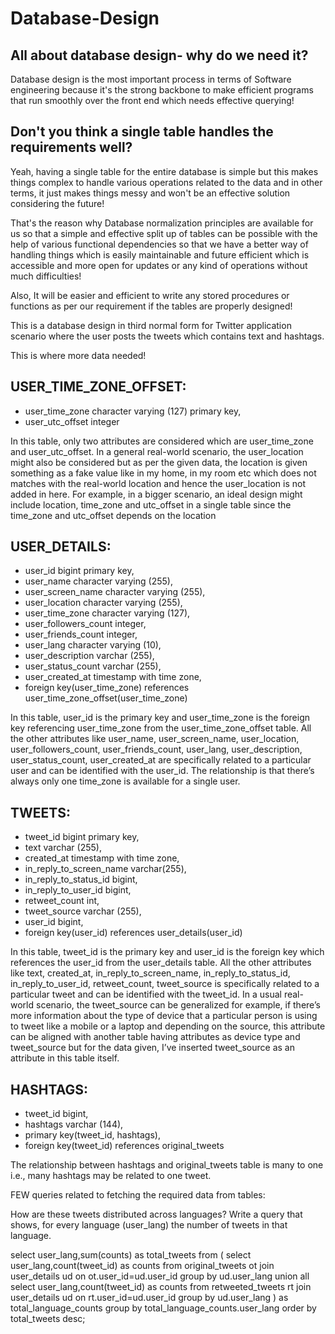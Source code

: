 # Database-Design

## All about database design- why do we need it?
Database design is the most important process in terms of Software engineering because it's the strong backbone to make efficient programs that run smoothly over the front end which needs effective querying!

## Don't you think a single table handles the requirements well?

Yeah, having a single table for the entire database is simple but this makes things complex to handle various operations related to the data and in other terms, it just makes things messy and won't be an effective solution considering the future!

That's the reason why Database normalization principles are available for us so that a simple and effective split up of tables can be possible with the help of various functional dependencies so that we have a better way of handling things which is easily maintainable and future efficient which is accessible and more open for updates or any kind of operations without much difficulties! 

Also, It will be easier and efficient to write any stored procedures or functions as per our requirement if the tables are properly designed!



This is a database design in third normal form for Twitter application scenario where the user posts the tweets which contains text and hashtags.

This is where more data needed!

## USER_TIME_ZONE_OFFSET: 

- user_time_zone character varying (127) primary key,
- user_utc_offset integer

In this table, only two attributes are considered which are user_time_zone and user_utc_offset. In a general real-world scenario, the user_location might also be considered but as per the given data, the location is given something as a fake value like in my home, in my room etc which does not matches with the real-world location and hence the user_location is not added in here. For example, in a bigger scenario, an ideal design might include location, time_zone and utc_offset in a single table since the time_zone and utc_offset depends on the location

## USER_DETAILS:
- user_id bigint primary key,
- user_name character varying (255),
- user_screen_name character varying (255),
- user_location character varying (255),
- user_time_zone character varying (127),
- user_followers_count integer,
- user_friends_count integer,
- user_lang character varying (10), 
- user_description varchar (255),
- user_status_count varchar (255), 
- user_created_at timestamp with time zone,
- foreign key(user_time_zone) references user_time_zone_offset(user_time_zone) 

In this table, user_id is the primary key and user_time_zone is the foreign key referencing user_time_zone from the user_time_zone_offset table. All the other attributes like user_name, user_screen_name, user_location, user_followers_count, user_friends_count, user_lang, user_description, user_status_count, user_created_at are specifically related to a particular user and can be identified with the user_id. The relationship is that there’s always only one time_zone is available for a single user.

## TWEETS:
- tweet_id bigint primary key,
- text varchar (255),
- created_at timestamp with time zone,
- in_reply_to_screen_name varchar(255),
- in_reply_to_status_id bigint,
- in_reply_to_user_id bigint,
- retweet_count int, 
- tweet_source varchar (255),
- user_id bigint,
- foreign key(user_id) references user_details(user_id)

In this table, tweet_id is the primary key and user_id is the foreign key which references the user_id from the user_details table. All the other attributes like text, created_at, in_reply_to_screen_name, in_reply_to_status_id, in_reply_to_user_id, retweet_count, tweet_source is specifically related to a particular tweet and can be identified with the tweet_id. In a usual real-world scenario, the tweet_source can be generalized for example, if there’s more information about the type of device that a particular person is using to tweet like a mobile or a laptop and depending on the source, this attribute can be aligned with another table having attributes as device type and tweet_source but for the data given, I’ve inserted tweet_source as an attribute in this table itself.

## HASHTAGS:
- tweet_id bigint,
- hashtags varchar (144),
- primary key(tweet_id, hashtags),
- foreign key(tweet_id) references original_tweets

The relationship between hashtags and original_tweets table is many to one i.e., many hashtags may be related to one tweet.

FEW queries related to fetching the required data from tables:

How are these tweets distributed across languages?
Write a query that shows, for every language (user_lang) the number of tweets in that language.

select user_lang,sum(counts) as total_tweets from (
select user_lang,count(tweet_id) as counts from original_tweets ot join 
user_details ud on ot.user_id=ud.user_id
group by ud.user_lang
union all
select user_lang,count(tweet_id) as counts from retweeted_tweets rt join 
user_details ud on rt.user_id=ud.user_id
group by ud.user_lang
) as total_language_counts
group by total_language_counts.user_lang
order by total_tweets desc;


